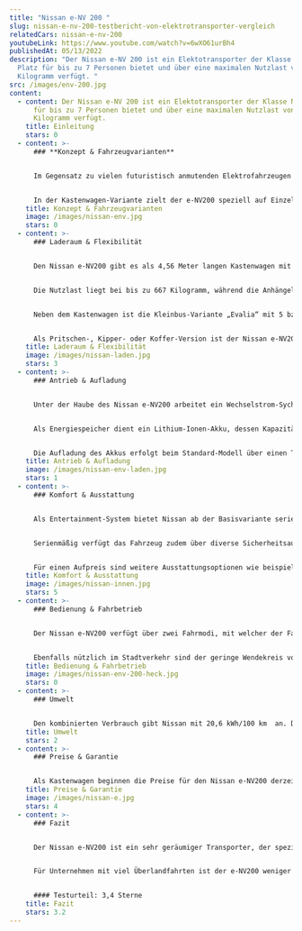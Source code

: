 ```yaml
---
title: "Nissan e-NV 200 "
slug: nissan-e-nv-200-testbericht-von-elektrotransporter-vergleich
relatedCars: nissan-e-nv-200
youtubeLink: https://www.youtube.com/watch?v=6wXO61urBh4
publishedAt: 05/13/2022
description: "Der Nissan e-NV 200 ist ein Elektotransporter der Klasse N1der
  Platz für bis zu 7 Personen bietet und über eine maximalen Nutzlast von 667
  Kilogramm verfügt. "
src: /images/env-200.jpg
content:
  - content: Der Nissan e-NV 200 ist ein Elektotransporter der Klasse N1der Platz
      für bis zu 7 Personen bietet und über eine maximalen Nutzlast von 667
      Kilogramm verfügt.
    title: Einleitung
    stars: 0
  - content: >-
      ### **Konzept & Fahrzeugvarianten**


      Im Gegensatz zu vielen futuristisch anmutenden Elektrofahrzeugen ist der Nissan e-NV200 ein eher unscheinbarer Vertreter. Als recht bieder gestalteter Transporter bzw. Kleinbus wird er von vielen wohl für einen herkömmlichen PKW gehalten, obwohl unter der Haube ein moderner Elektroantrieb arbeitet. Wie der Name bereits andeutet, basiert das Elektrofahrzeug auf dem Kleintransporter NV200, der seit 2009 produziert wird. Seit dem Jahr 2013 gibt es eine rein elektrische Variante, die ab 2020 sogar das einzige Modell ist, da Nissan alle Verbrennungsmotoren für die Modelllinie einstellt.


      In der Kastenwagen-Variante zielt der e-NV200 speziell auf Einzelunternehmer sowie kleine und mittelständige Unternehmer in Stadtgebieten ab. Diese sind auf viel Stauraum und eine einfache und praktische Handhabung im Alltag angewiesen. Hier setzt Nissan mit großer Raumnutzung und vielen nützlichen Details an. Neben dem Transporter ist außerdem die Kleinbus-Version namens „Evalia“ verfügbar, welche bis zu 7 Sitze beinhaltet und somit besonders auf Familien zugeschnitten ist. Diese Version ist allerdings auch für Unternehmen praktisch, die zum Beispiel kleinere Gruppen von Mitarbeitern in einem Einsatzgebiet verteilen müssen, wie z.B. Monteure. Beide Varianten sind somit für gewisse Unternehmen geeignet.
    title: Konzept & Fahrzeugvarianten
    image: /images/nissan-env.jpg
    stars: 0
  - content: >-
      ### Laderaum & Flexibilität


      Den Nissan e-NV200 gibt es als 4,56 Meter langen Kastenwagen mit 2 Sitzen in den drei Ausstattungsvarianten: Standard, „Comfort“ und „Premium“. Diese setzen auf ein großes Ladevolumen, welches Nissan mit 4,2 Quadratmeter angibt und das durch Hecktüren mit 60/40-Aufteilung zugänglich ist. Der Laderaum hat eine Höhe von 1,36 Meter und ist 1,50 Meter breit (zwischen den Radkästen sind es 1,22 Meter), wodurch auch sperrige Güter verstaut werden können. Die Ladehöhe an der Hecktür ist mit 52 Zentimetern so angelegt, dass der Korb eines handelsüblichen Einkaufswagen in den Innenraum hineinragen kann und somit das Umladen vereinfacht.


      Die Nutzlast liegt bei bis zu 667 Kilogramm, während die Anhängelast von Nissan mit bis zu 410 Kilogramm angegeben wird. Beide Werte können sich aber laut Hersteller durch verschiedene Ausstattungsoptionen verringern. Und natürlich verbraucht der Wagen mit hoher Beladung oder einem Anhänger natürlich deutlich mehr Strom, worunter die Reichweite leidet. Hier zeigt sich, dass der e-NV200 wohl nur für städtische Unternehmen geeignet ist, da er für einen Warentransport über größere Strecken ungeeignet scheint.


      Neben dem Kastenwagen ist die Kleinbus-Variante „Evalia“ mit 5 bzw. 7 Sitzen erhältlich. Hier verringert sich natürlich der Stauraum, den Nissan für die 5-Sitz-Version aber mit immerhin noch 2.110 Liter angibt. Die zweite Sitzreihe ist im Verhältnis 1/3 zu 2/3 umklappbar, im Heck befinden sich zwei Einzelsitze. Dadurch ist der Innenraum sehr flexibel und gut nutzbar für den Fall, dass man Passagiere und Gepäck gleichzeitig transportieren möchte.


      Als Pritschen-, Kipper- oder Koffer-Version ist der Nissan e-NV200 leider nicht verfügbar.
    title: Laderaum & Flexibilität
    image: /images/nissan-laden.jpg
    stars: 3
  - content: >-
      ### Antrieb & Aufladung


      Unter der Haube des Nissan e-NV200 arbeitet ein Wechselstrom-Sychron-Elektromotor, welcher eine Leistung von 80 kW (109PS) erbringt und ein Drehmoment von 254 Nm bei 0–3008/min bereitstellen kann. Der Antrieb erfolgt über die Vorderachse per Einstufen-Getriebe. Damit kann der Wagen in 14 Sekunden von 0 auf 100 km/h beschleunigen und erreicht eine Höchstgeschwindigkeit von 123 km/h.


      Als Energiespeicher dient ein Lithium-Ionen-Akku, dessen Kapazität seit dem Modelljahr 2018 bei 40 kWh liegt. Laut dem Hersteller hat das Fahrzeug damit eine Reichweite von bis zu 275 Kilometer nach NEFZ (Neuer Europäischen Fahrzyklus). Realistischer wirken allerdings die 200 Kilometer aus dem WLTP (zu deutsch in etwa: Weltweit einheitliches Leichtfahrzeuge-Testverfahren). Und wie generell bei Elektrofahrzeugen, können zusätzliche Geräte wie die Musik- oder Klimaanlage, aber auch das häufige Anfahren im Stadtverkehr zu einer noch geringeren Reichweite führen.


      Die Aufladung des Akkus erfolgt beim Standard-Modell über einen Typ-1-Ladeanschluss mit Wechselstrom bis 6,6 kW oder EVSE-Ladekabel mit Haushaltsstecker (bis 23 kW) und Mode-3-Ladekabel (bis zu 7,4 kW). Ab der Ausstattungsvariante „Comfort“ ist ein CHAdeMO-Schnellladeanschluss (Gleichstrom bis 50 kW) vorhanden. Alle Anschlüsse befinden sich mittig unterhalb der Motorhaube. Laut Nissan liegt die Aufladedauer per Haushaltssteckdose bei 17,5 Stunden, über eine Wallbox bei 8,5 Stunden und bei Schnellladung auf 80% bei ungefähr einer Stunde.
    title: Antrieb & Aufladung
    image: /images/nissan-env-laden.jpg
    stars: 1
  - content: >-
      ### Komfort & Ausstattung


      Als Entertainment-System bietet Nissan ab der Basisvariante serienmäßig ein CD-Radio. Dieses besitzt eine Bluetooth-Freisprecheinrichtung sowie eine Schnittstelle für Mobiltelefone. In der höchsten Ausstattungslinie „Premium“ ist ein Multimedia-System mit Touchscreen, digitalem Radio (DAB+) und USB-Schnittstelle enthalten. Außerdem ist hier das Navigationssystem per Sprache steuerbar, was im stressigen Stadtverkehr sehr nützlich sein kann.


      Serienmäßig verfügt das Fahrzeug zudem über diverse Sicherheitsausstattungen wie Antiblockiersystem mit EBV, elektronischem Bremsassistenten, Elektronisches Stabilitätssystem (ESP), ein Reifendruck-Kontrollsystem (TPMS) sowie einen Berganfahr-Assistent.


      Für einen Aufpreis sind weitere Ausstattungsoptionen wie beispielsweise eine Rückfahrkamera, die NissanConnect EV App zur Steuerung von u. a. der Klimaanlage und des Ladevorgangs, Licht -und Regensensor oder eine Geschwindigkeitsregelanlage mit Geschwindigkeitsbegrenzer erhältlich.
    title: Komfort & Ausstattung
    image: /images/nissan-innen.jpg
    stars: 5
  - content: >-
      ### Bedienung & Fahrbetrieb


      Der Nissan e-NV200 verfügt über zwei Fahrmodi, mit welcher der Fahrer den Energieverbrauch aktiv beeinflussen kann. Im „Eco-Modus“ wird die Motorleistung beim Beschleunigen beschränkt, um den Stromverbrauch zu senken. Im „B-Modus“ setzt der e-NV200 auf maximale Rekuperation, während der gleichzeitig aber beim Beschleunigen keine Energie drosselt. Als Mittelweg kann man beide Modi kombinieren, was laut Nissan die effizienteste Art des Fahrens ist.


      Ebenfalls nützlich im Stadtverkehr sind der geringe Wendekreis von 11,13 Meter sowie die ab dem Modell „Comfort“ installierte Rückfahrkamera, welche bei einem Fahrzeug ohne Heckfenster natürlich sehr entlastend sein kann.
    title: Bedienung & Fahrbetrieb
    image: /images/nissan-env-200-heck.jpg
    stars: 0
  - content: >-
      ### Umwelt


      Den kombinierten Verbrauch gibt Nissan mit 20,6 kWh/100 km  an. Dies ist bezogen auf die Fahrzeuggröße, nicht gerade sparsam. Bei angenommenen 30 Cent pro Kilowattstunde kosten 100 km Fahrstrecke 6,18 €. Zu weiteren Einsparmaßnahmen, wie einem zusätzlichen Solarmodul macht der Hersteller keine Angaben.
    title: Umwelt
    stars: 2
  - content: >-
      ### Preise & Garantie


      Als Kastenwagen beginnen die Preise für den Nissan e-NV200 derzeit bei 28.660 Euro netto. Die Variante „Comfort“ ist ab rund 33.000 Euro zu haben, während der Grundpreis für die „Premium“-Ausführung weitere 1.500 Euro darüber liegt. In der Kleinbus-Variante „Evalia“ starten die Preise für die 5-Sitzer-Ausführung bei rund 36.500 Euro netto. Alle Preise sind inklusive der Batterie, die hier also nicht gemietet werden muss. Nissan gibt auf alle Fahrzeuge der Baureihe eine Garantie von 5 Jahren bzw. 100.000 Kilometer. Auf die Batterie erhalten Käufer 8 Jahre bzw. 160.000 Kilometer Garantie.
    title: Preise & Garantie
    image: /images/nissan-e.jpg
    stars: 4
  - content: >-
      ### Fazit


      Der Nissan e-NV200 ist ein sehr geräumiger Transporter, der speziell für kleinere und mittlere Unternehmen im städtischen Bereich praktisch erscheint. Neben dem hohen Raumvolumen sind hier besonders die praktischen Lademöglichkeiten von Vorteil. Gleichzeitig ist das Fahrzeug relativ kompakt und somit auch in dichteren Städten einfach zu navigieren. 


      Für Unternehmen mit viel Überlandfahrten ist der e-NV200 weniger geeignet, da die vom Hersteller angegebene Reichweite mit Vorsicht zu genießen ist und gerade mit Beladung deutlich sinken dürfte. Mit der Kleinbus-Version “Evalia” bietet Nissan außerdem eine Alternative für Firmen an, die eher ein Fahrzeug für die Personenbeförderung benötigen, aber trotzdem im “Notfall” Platz für Waren haben möchten.


      #### Testurteil: 3,4 Sterne
    title: Fazit
    stars: 3.2
---
```

